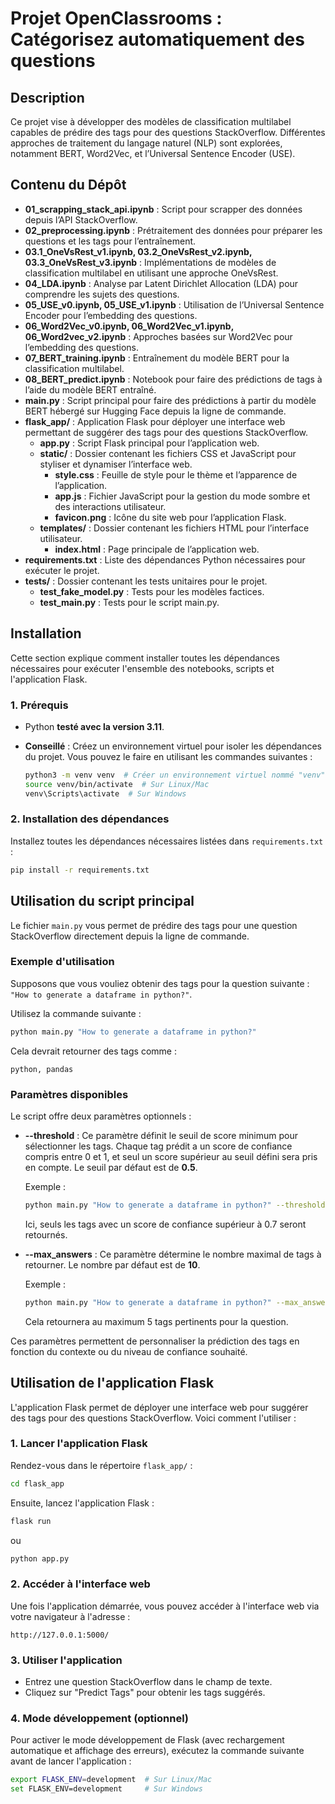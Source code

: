 
# Projet OpenClassrooms : Catégorisez automatiquement des questions

## Description

Ce projet vise à développer des modèles de classification multilabel capables de prédire des tags pour des questions StackOverflow. Différentes approches de traitement du langage naturel (NLP) sont explorées, notamment BERT, Word2Vec, et l’Universal Sentence Encoder (USE).

## Contenu du Dépôt

- **01_scrapping_stack_api.ipynb** : Script pour scrapper des données depuis l’API StackOverflow.
- **02_preprocessing.ipynb** : Prétraitement des données pour préparer les questions et les tags pour l’entraînement.
- **03.1_OneVsRest_v1.ipynb, 03.2_OneVsRest_v2.ipynb, 03.3_OneVsRest_v3.ipynb** : Implémentations de modèles de classification multilabel en utilisant une approche OneVsRest.
- **04_LDA.ipynb** : Analyse par Latent Dirichlet Allocation (LDA) pour comprendre les sujets des questions.
- **05_USE_v0.ipynb, 05_USE_v1.ipynb** : Utilisation de l’Universal Sentence Encoder pour l’embedding des questions.
- **06_Word2Vec_v0.ipynb, 06_Word2Vec_v1.ipynb, 06_Word2vec_v2.ipynb** : Approches basées sur Word2Vec pour l’embedding des questions.
- **07_BERT_training.ipynb** : Entraînement du modèle BERT pour la classification multilabel.
- **08_BERT_predict.ipynb** : Notebook pour faire des prédictions de tags à l’aide du modèle BERT entraîné.
- **main.py** : Script principal pour faire des prédictions à partir du modèle BERT hébergé sur Hugging Face depuis la ligne de commande.
- **flask_app/** : Application Flask pour déployer une interface web permettant de suggérer des tags pour des questions StackOverflow.
  - **app.py** : Script Flask principal pour l’application web.
  - **static/** : Dossier contenant les fichiers CSS et JavaScript pour styliser et dynamiser l’interface web.
    - **style.css** : Feuille de style pour le thème et l’apparence de l’application.
    - **app.js** : Fichier JavaScript pour la gestion du mode sombre et des interactions utilisateur.
    - **favicon.png** : Icône du site web pour l’application Flask.
  - **templates/** : Dossier contenant les fichiers HTML pour l’interface utilisateur.
    - **index.html** : Page principale de l’application web.
- **requirements.txt** : Liste des dépendances Python nécessaires pour exécuter le projet.
- **tests/** : Dossier contenant les tests unitaires pour le projet.
  - **test_fake_model.py** : Tests pour les modèles factices.
  - **test_main.py** : Tests pour le script main.py.

## Installation

Cette section explique comment installer toutes les dépendances nécessaires pour exécuter l'ensemble des notebooks, scripts et l'application Flask.

### 1. Prérequis
- Python **testé avec la version 3.11**.
- **Conseillé** : Créez un environnement virtuel pour isoler les dépendances du projet. Vous pouvez le faire en utilisant les commandes suivantes :

  ```bash
  python3 -m venv venv  # Créer un environnement virtuel nommé "venv"
  source venv/bin/activate  # Sur Linux/Mac
  venv\Scripts\activate  # Sur Windows
  ```

### 2. Installation des dépendances
Installez toutes les dépendances nécessaires listées dans `requirements.txt` :
```bash
pip install -r requirements.txt
```

## Utilisation du script principal

Le fichier `main.py` vous permet de prédire des tags pour une question StackOverflow directement depuis la ligne de commande.

### Exemple d'utilisation
Supposons que vous vouliez obtenir des tags pour la question suivante : 
`"How to generate a dataframe in python?"`.

Utilisez la commande suivante :

```bash
python main.py "How to generate a dataframe in python?"
```

Cela devrait retourner des tags comme : 
```
python, pandas
```

### Paramètres disponibles

Le script offre deux paramètres optionnels :

- **--threshold** : Ce paramètre définit le seuil de score minimum pour sélectionner les tags. Chaque tag prédit a un score de confiance compris entre 0 et 1, et seul un score supérieur au seuil défini sera pris en compte. Le seuil par défaut est de **0.5**.
  
  Exemple :
  ```bash
  python main.py "How to generate a dataframe in python?" --threshold 0.7
  ```
  Ici, seuls les tags avec un score de confiance supérieur à 0.7 seront retournés.

- **--max_answers** : Ce paramètre détermine le nombre maximal de tags à retourner. Le nombre par défaut est de **10**.
  
  Exemple :
  ```bash
  python main.py "How to generate a dataframe in python?" --max_answers 5
  ```
  Cela retournera au maximum 5 tags pertinents pour la question.

Ces paramètres permettent de personnaliser la prédiction des tags en fonction du contexte ou du niveau de confiance souhaité.

## Utilisation de l'application Flask

L'application Flask permet de déployer une interface web pour suggérer des tags pour des questions StackOverflow. Voici comment l'utiliser :

### 1. Lancer l'application Flask
Rendez-vous dans le répertoire `flask_app/` :
```bash
cd flask_app
```
Ensuite, lancez l'application Flask :
```bash
flask run
```
ou
```bash
python app.py
```

### 2. Accéder à l'interface web
Une fois l'application démarrée, vous pouvez accéder à l'interface web via votre navigateur à l'adresse :
```
http://127.0.0.1:5000/
```

### 3. Utiliser l'application
- Entrez une question StackOverflow dans le champ de texte.
- Cliquez sur "Predict Tags" pour obtenir les tags suggérés.

### 4. Mode développement (optionnel)
Pour activer le mode développement de Flask (avec rechargement automatique et affichage des erreurs), exécutez la commande suivante avant de lancer l'application :
```bash
export FLASK_ENV=development  # Sur Linux/Mac
set FLASK_ENV=development     # Sur Windows
```

